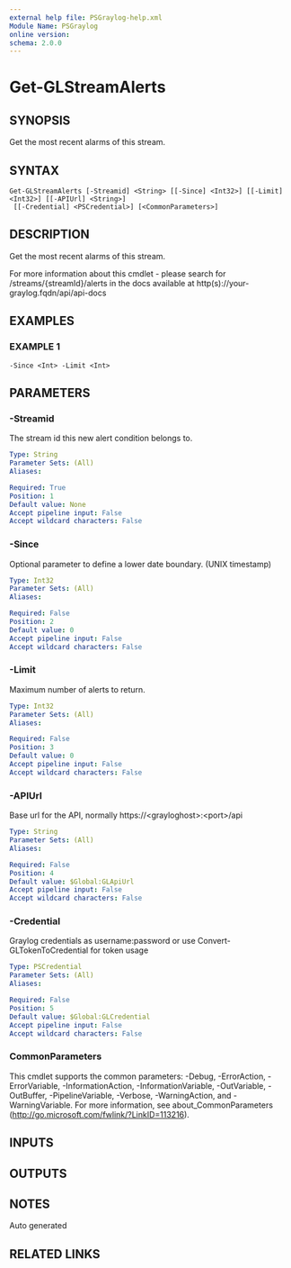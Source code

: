 ```yaml
---
external help file: PSGraylog-help.xml
Module Name: PSGraylog
online version:
schema: 2.0.0
---
```


# Get-GLStreamAlerts

## SYNOPSIS
Get the most recent alarms of this stream.

## SYNTAX

```
Get-GLStreamAlerts [-Streamid] <String> [[-Since] <Int32>] [[-Limit] <Int32>] [[-APIUrl] <String>]
 [[-Credential] <PSCredential>] [<CommonParameters>]
```

## DESCRIPTION
Get the most recent alarms of this stream.


For more information about this cmdlet - please search for /streams/{streamId}/alerts in the docs available at http(s)://your-graylog.fqdn/api/api-docs

## EXAMPLES

### EXAMPLE 1
```
-Since <Int> -Limit <Int>
```

## PARAMETERS

### -Streamid
The stream id this new alert condition belongs to.

```yaml
Type: String
Parameter Sets: (All)
Aliases:

Required: True
Position: 1
Default value: None
Accept pipeline input: False
Accept wildcard characters: False
```

### -Since
Optional parameter to define a lower date boundary.
(UNIX timestamp)

```yaml
Type: Int32
Parameter Sets: (All)
Aliases:

Required: False
Position: 2
Default value: 0
Accept pipeline input: False
Accept wildcard characters: False
```

### -Limit
Maximum number of alerts to return.

```yaml
Type: Int32
Parameter Sets: (All)
Aliases:

Required: False
Position: 3
Default value: 0
Accept pipeline input: False
Accept wildcard characters: False
```

### -APIUrl
Base url for the API, normally https://\<grayloghost\>:\<port\>/api

```yaml
Type: String
Parameter Sets: (All)
Aliases:

Required: False
Position: 4
Default value: $Global:GLApiUrl
Accept pipeline input: False
Accept wildcard characters: False
```

### -Credential
Graylog credentials as username:password or use Convert-GLTokenToCredential for token usage

```yaml
Type: PSCredential
Parameter Sets: (All)
Aliases:

Required: False
Position: 5
Default value: $Global:GLCredential
Accept pipeline input: False
Accept wildcard characters: False
```

### CommonParameters
This cmdlet supports the common parameters: -Debug, -ErrorAction, -ErrorVariable, -InformationAction, -InformationVariable, -OutVariable, -OutBuffer, -PipelineVariable, -Verbose, -WarningAction, and -WarningVariable.
For more information, see about_CommonParameters (http://go.microsoft.com/fwlink/?LinkID=113216).

## INPUTS

## OUTPUTS

## NOTES
Auto generated

## RELATED LINKS
